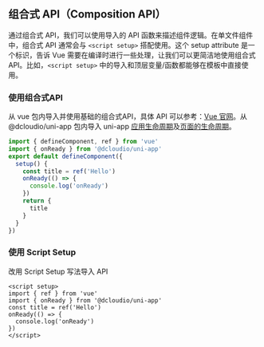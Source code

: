 ## 组合式 API（Composition API）

通过组合式 API，我们可以使用导入的 API 函数来描述组件逻辑。在单文件组件中，组合式 API 通常会与 ```<script setup>``` 搭配使用。这个 setup attribute 是一个标识，告诉 Vue 需要在编译时进行一些处理，让我们可以更简洁地使用组合式 API。比如，```<script setup>``` 中的导入和顶层变量/函数都能够在模板中直接使用。

### 使用组合式API

从 vue 包内导入并使用基础的组合式API，具体 API 可以参考：[Vue 官网](https://cn.vuejs.org/api/composition-api-setup.html)。从 @dcloudio/uni-app 包内导入 uni-app [应用生命周期](/collocation/App.html#applifecycle)及[页面的生命周期](/tutorial/page.html#lifecycle)。

  ```js
  import { defineComponent, ref } from 'vue'
  import { onReady } from '@dcloudio/uni-app'
  export default defineComponent({
    setup() {
      const title = ref('Hello')
      onReady(() => {
        console.log('onReady')
      })
      return {
        title
      }
    }
  })
  ```

### 使用 Script Setup

改用 Script Setup 写法导入 API
  
  ```vue
  <script setup>
  import { ref } from 'vue'
  import { onReady } from '@dcloudio/uni-app'
  const title = ref('Hello')
  onReady(() => {
    console.log('onReady')
  })
  </script>
  ```
